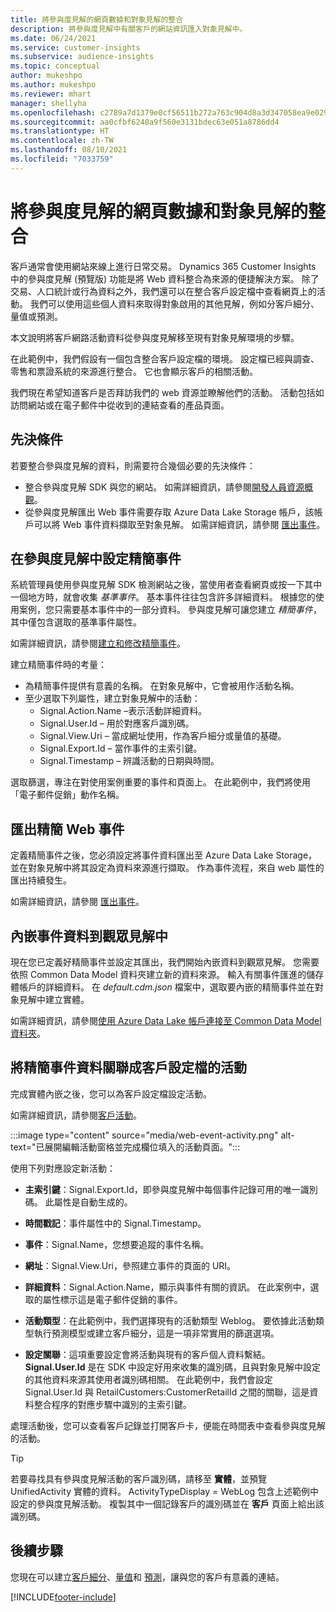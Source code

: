 ```yaml
---
title: 將參與度見解的網頁數據和對象見解的整合
description: 將參與度見解中有關客戶的網站資訊匯入對象見解中。
ms.date: 06/24/2021
ms.service: customer-insights
ms.subservice: audience-insights
ms.topic: conceptual
author: mukeshpo
ms.author: mukeshpo
ms.reviewer: mhart
manager: shellyha
ms.openlocfilehash: c2789a7d1379e0cf56511b272a763c904d8a3d347058ea9e029aaff0f723a028
ms.sourcegitcommit: aa0cfbf6240a9f560e3131bdec63e051a8786dd4
ms.translationtype: HT
ms.contentlocale: zh-TW
ms.lasthandoff: 08/10/2021
ms.locfileid: "7033759"
---
```

# <a name="integrate-web-data-from-engagement-insights-with-audience-insights"></a>將參與度見解的網頁數據和對象見解的整合

客戶通常會使用網站來線上進行日常交易。 Dynamics 365 Customer Insights 中的參與度見解 (預覽版) 功能是將 Web 資料整合為來源的便捷解決方案。 除了交易、人口統計或行為資料之外，我們還可以在整合客戶設定檔中查看網頁上的活動。 我們可以使用這些個人資料來取得對象啟用的其他見解，例如分客戶細分、量值或預測。

本文說明將客戶網路活動資料從參與度見解移至現有對象見解環境的步驟。

在此範例中，我們假設有一個包含整合客戶設定檔的環境。 設定檔已經與調查、零售和票證系統的來源進行整合。 它也會顯示客戶的相關活動。 

我們現在希望知道客戶是否拜訪我們的 web 資源並瞭解他們的活動。 活動包括如訪問網站或在電子郵件中從收到的連結查看的產品頁面。

## <a name="prerequisites"></a>先決條件

若要整合參與度見解的資料，則需要符合幾個必要的先決條件： 

- 整合參與度見解 SDK 與您的網站。 如需詳細資訊，請參閱[開發人員資源概觀](../engagement-insights/developer-resources.md)。
- 從參與度見解匯出 Web 事件需要存取 Azure Data Lake Storage 帳戶，該帳戶可以將 Web 事件資料擷取至對象見解。 如需詳細資訊，請參閱 [匯出事件](../engagement-insights/export-events.md)。

## <a name="configure-refined-events-in-engagement-insights"></a>在參與度見解中設定精簡事件

系統管理員使用參與度見解 SDK 檢測網站之後，當使用者查看網頁或按一下其中一個地方時，就會收集 *基準事件*。 基本事件往往包含許多詳細資料。 根據您的使用案例，您只需要基本事件中的一部分資料。 參與度見解可讓您建立 *精簡事件*，其中僅包含選取的基準事件屬性。     

如需詳細資訊，請參閱[建立和修改精簡事件](../engagement-insights/refined-events.md)。

建立精簡事件時的考量： 

- 為精簡事件提供有意義的名稱。 在對象見解中，它會被用作活動名稱。
- 至少選取下列屬性，建立對象見解中的活動： 
    - Signal.Action.Name –表示活動詳細資料。
    - Signal.User.Id – 用於對應客戶識別碼。
    - Signal.View.Uri – 當成網址使用，作為客戶細分或量值的基礎。
    - Signal.Export.Id – 當作事件的主索引鍵。
    - Signal.Timestamp – 辨識活動的日期與時間。

選取篩選，專注在對使用案例重要的事件和頁面上。 在此範例中，我們將使用「電子郵件促銷」動作名稱。

## <a name="export-the-refined-web-events"></a>匯出精簡 Web 事件 

定義精簡事件之後，您必須設定將事件資料匯出至 Azure Data Lake Storage，並在對象見解中將其設定為資料來源進行擷取。 作為事件流程，來自 web 屬性的匯出持續發生。

如需詳細資訊，請參閱 [匯出事件](../engagement-insights/export-events.md)。

## <a name="ingest-event-data-to-audience-insights"></a>內嵌事件資料到觀眾見解中

現在您已定義好精簡事件並設定其匯出，我們開始內嵌資料到觀眾見解。 您需要依照 Common Data Model 資料夾建立新的資料來源。 輸入有關事件匯進的儲存體帳戶的詳細資料。 在 *default.cdm.json* 檔案中，選取要內嵌的精簡事件並在對象見解中建立實體。

如需詳細資訊，請參閱[使用 Azure Data Lake 帳戶連接至 Common Data Model 資料夾](connect-common-data-model.md)。


## <a name="relate-refined-event-data-as-an-activity-of-a-customer-profile"></a>將精簡事件資料關聯成客戶設定檔的活動

完成實體內嵌之後，您可以為客戶設定檔設定活動。

如需詳細資訊，請參閱[客戶活動](activities.md)。

:::image type="content" source="media/web-event-activity.png" alt-text="已展開編輯活動窗格並完成欄位填入的活動頁面。":::

使用下列對應設定新活動： 

- **主索引鍵**：Signal.Export.Id，即參與度見解中每個事件記錄可用的唯一識別碼。 此屬性是自動生成的。

- **時間戳記**：事件屬性中的 Signal.Timestamp。

- **事件**：Signal.Name，您想要追蹤的事件名稱。

- **網址**：Signal.View.Uri，參照建立事件的頁面的 URI。

- **詳細資料**：Signal.Action.Name，顯示與事件有關的資訊。 在此案例中，選取的屬性標示這是電子郵件促銷的事件。

- **活動類型**：在此範例中，我們選擇現有的活動類型 Weblog。 要依據此活動類型執行預測模型或建立客戶細分，這是一項非常實用的篩選選項。

- **設定關聯**：這項重要設定會將活動與現有的客戶個人資料繫結。 **Signal.User.Id** 是在 SDK 中設定好用來收集的識別碼，且與對象見解中設定的其他資料來源其使用者識別碼相關。 在此範例中，我們會設定 Signal.User.Id 與 RetailCustomers:CustomerRetailId 之間的關聯，這是資料整合程序的對應步驟中識別的主索引鍵。

處理活動後，您可以查看客戶記錄並打開客戶卡，便能在時間表中查看參與度見解的活動。 

> [!TIP]
> 若要尋找具有參與度見解活動的客戶識別碼，請移至 **實體**，並預覽 UnifiedActivity 實體的資料。 ActivityTypeDisplay = WebLog 包含上述範例中設定的參與度見解活動。 複製其中一個記錄客戶的識別碼並在 **客戶** 頁面上給出該識別碼。

## <a name="next-steps"></a>後續步驟

您現在可以建立[客戶細分](segments.md)、[量值](measures.md)和 [預測](predictions.md)，讓與您的客戶有意義的連結。


[!INCLUDE[footer-include](../includes/footer-banner.md)]
